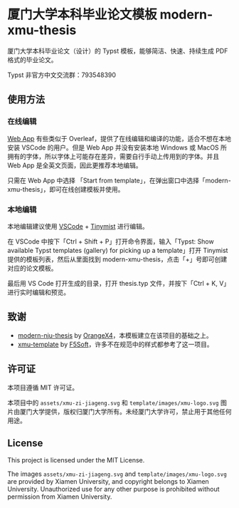 # 厦门大学本科毕业论文模板 modern-xmu-thesis

厦门大学本科毕业论文（设计）的 Typst 模板，能够简洁、快速、持续生成 PDF 格式的毕业论文。

Typst 非官方中文交流群：793548390

## 使用方法

### 在线编辑

[Web App](https://typst.app/) 有些类似于 Overleaf，提供了在线编辑和编译的功能，适合不想在本地安装 VSCode 的用户。但是 Web App 并没有安装本地 Windows 或 MacOS 所拥有的字体，所以字体上可能存在差异，需要自行手动上传用到的字体。并且 Web App 是全英文页面，因此更推荐本地编辑。

只需在 Web App 中选择 「Start from template」，在弹出窗口中选择「modern-xmu-thesis」，即可在线创建模板并使用。

### 本地编辑

本地编辑建议使用 [VSCode](https://code.visualstudio.com/download) + [Tinymist](https://github.com/Myriad-Dreamin/tinymist) 进行编辑。

在 VSCode 中按下「Ctrl + Shift + P」打开命令界面，输入「Typst: Show available Typst templates (gallery) for picking up a template」打开 Tinymist 提供的模板列表，然后从里面找到 modern-xmu-thesis，点击「+」号即可创建对应的论文模板。

最后用 VS Code 打开生成的目录，打开 thesis.typ 文件，并按下「Ctrl + K, V」进行实时编辑和预览。

## 致谢

- [modern-nju-thesis](https://github.com/nju-lug/modern-nju-thesis) by [OrangeX4](https://github.com/OrangeX4)，本模板建立在该项目的基础之上。
- [xmu-template](https://github.com/F5Soft/xmu-template) by [F5Soft](https://github.com/F5Soft)，许多不在规范中的样式都参考了这一项目。


## 许可证

本项目遵循 MIT 许可证。

本项目中的 `assets/xmu-zi-jiageng.svg` 和 `template/images/xmu-logo.svg` 图片由厦门大学提供，版权归厦门大学所有。未经厦门大学许可，禁止用于其他任何用途。

## License

This project is licensed under the MIT License.

The images `assets/xmu-zi-jiageng.svg` and `template/images/xmu-logo.svg` are provided by Xiamen University, and copyright belongs to Xiamen University. Unauthorized use for any other purpose is prohibited without permission from Xiamen University.

